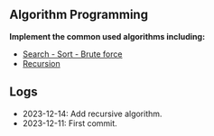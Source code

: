 ## Algorithm Programming

**Implement the common used algorithms including:**

- [Search - Sort - Brute force](./Search_Sort_BruteForceAlgorithm)
- [Recursion](./Recursion)


## Logs
- 2023-12-14: Add recursive algorithm.
- 2023-12-11: First commit.
